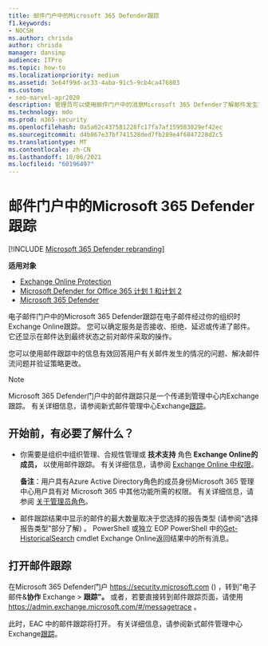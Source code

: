 ```yaml
---
title: 邮件门户中的Microsoft 365 Defender跟踪
f1.keywords:
- NOCSH
ms.author: chrisda
author: chrisda
manager: dansimp
audience: ITPro
ms.topic: how-to
ms.localizationpriority: medium
ms.assetid: 3e64f99d-ac33-4aba-91c5-9cb4ca476803
ms.custom:
- seo-marvel-apr2020
description: 管理员可以使用邮件门户中的消息Microsoft 365 Defender了解邮件发生了什么。
ms.technology: mdo
ms.prod: m365-security
ms.openlocfilehash: 0a5a62c437581228fc17fa7af159583029ef42ec
ms.sourcegitcommit: d4b867e37bf741528ded7fb289e4f6847228d2c5
ms.translationtype: MT
ms.contentlocale: zh-CN
ms.lasthandoff: 10/06/2021
ms.locfileid: "60196497"
---
```

# <a name="message-trace-in-the-microsoft-365-defender-portal"></a>邮件门户中的Microsoft 365 Defender跟踪

[!INCLUDE [Microsoft 365 Defender rebranding](../includes/microsoft-defender-for-office.md)]

**适用对象**
- [Exchange Online Protection](exchange-online-protection-overview.md)
- [Microsoft Defender for Office 365 计划 1 和计划 2](defender-for-office-365.md)
- [Microsoft 365 Defender](../defender/microsoft-365-defender.md)

电子邮件门户中的Microsoft 365 Defender跟踪在电子邮件经过你的组织时Exchange Online跟踪。 您可以确定服务是否接收、拒绝、延迟或传递了邮件。 它还显示在邮件达到最终状态之前对邮件采取的操作。

您可以使用邮件跟踪中的信息有效回答用户有关邮件发生的情况的问题、解决邮件流问题并验证策略更改。

> [!NOTE]
> Microsoft 365 Defender门户中的邮件跟踪只是一个传递到管理中心内Exchange跟踪。 有关详细信息，请参阅新式邮件管理中心Exchange[跟踪](/exchange/monitoring/trace-an-email-message/message-trace-modern-eac)。

## <a name="what-do-you-need-to-know-before-you-begin"></a>开始前，有必要了解什么？

- 你需要是组织中组织管理、合规性管理或 **技术支持** 角色 **Exchange Online的成员，** 以使用邮件跟踪。 有关详细信息，请参阅 [Exchange Online 中权限](/exchange/permissions-exo/permissions-exo)。

  **备注**：用户具有Azure Active Directory角色的成员身份Microsoft 365 管理中心用户具有对 Microsoft 365 中其他功能所需的权限。  有关详细信息，请参阅 [关于管理员角色](../../admin/add-users/about-admin-roles.md)。

- 邮件跟踪结果中显示的邮件的最大数量取决于您选择的报告类型 (请参阅"选择报告类型"部分了解) 。 [](/exchange/monitoring/trace-an-email-message/message-trace-modern-eac#choose-report-type) PowerShell 或独立 EOP PowerShell 中的[Get-HistoricalSearch](/powershell/module/exchange/get-historicalsearch) cmdlet Exchange Online返回结果中的所有消息。

## <a name="open-message-trace"></a>打开邮件跟踪

在Microsoft 365 Defender门户 <https://security.microsoft.com> () ，转到"电子邮件&**协作** Exchange \> **跟踪"。** 或者，若要直接转到邮件跟踪页面，请使用 <https://admin.exchange.microsoft.com/#/messagetrace> 。

此时，EAC 中的邮件跟踪将打开。 有关详细信息，请参阅新式邮件管理中心Exchange[跟踪](/exchange/monitoring/trace-an-email-message/message-trace-modern-eac)。
